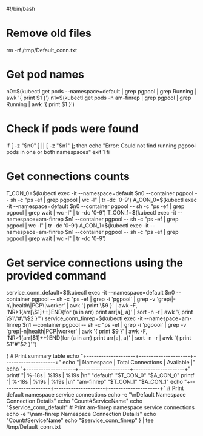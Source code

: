 #!/bin/bash
 
# Remove old files
rm -rf /tmp/Default_conn.txt
 
# Get pod names
n0=$(kubectl get pods --namespace=default | grep pgpool | grep Running | awk '{ print $1 }')
n1=$(kubectl get pods -n am-finrep | grep pgpool | grep Running | awk '{ print $1 }')
 
# Check if pods were found
if [ -z "$n0" ] || [ -z "$n1" ]; then
    echo "Error: Could not find running pgpool pods in one or both namespaces"
    exit 1
fi
 
# Get connections counts
T_CON_0=$(kubectl exec -it --namespace=default $n0 --container pgpool -- sh -c "ps -ef | grep pgpool | wc -l" | tr -dc '0-9')
A_CON_0=$(kubectl exec -it --namespace=default $n0 --container pgpool -- sh -c "ps -ef | grep pgpool | grep wait | wc -l" | tr -dc '0-9')
T_CON_1=$(kubectl exec -it --namespace=am-finrep $n1 --container pgpool -- sh -c "ps -ef | grep pgpool | wc -l" | tr -dc '0-9')
A_CON_1=$(kubectl exec -it --namespace=am-finrep $n1 --container pgpool -- sh -c "ps -ef | grep pgpool | grep wait | wc -l" | tr -dc '0-9')
 
# Get service connections using the provided command
service_conn_default=$(kubectl exec -it --namespace=default $n0 --container pgpool -- sh -c "ps -ef | grep -i 'pgpool' | grep -v 'grep\|-n\|health\|PCP\|worker' | awk '{ print \$9 }' | awk -F, 'NR>1{arr[\$1]++}END{for (a in arr) print arr[a], a}' | sort -n -r | awk '{ print \$1\"#\"\$2 }'")
service_conn_finrep=$(kubectl exec -it --namespace=am-finrep $n1 --container pgpool -- sh -c "ps -ef | grep -i 'pgpool' | grep -v 'grep\|-n\|health\|PCP\|worker' | awk '{ print \$9 }' | awk -F, 'NR>1{arr[\$1]++}END{for (a in arr) print arr[a], a}' | sort -n -r | awk '{ print \$1\"#\"\$2 }'")
 
{
    # Print summary table
    echo "+--------------------+---------------------+---------------------+"
    echo "| Namespace          | Total Connections   | Available           |"
    echo "+--------------------+---------------------+---------------------+"
    printf "| %-18s | %19s | %19s |\n" "default" "$T_CON_0" "$A_CON_0"
    printf "| %-18s | %19s | %19s |\n" "am-finrep" "$T_CON_1" "$A_CON_1"
    echo "+--------------------+---------------------+---------------------+"
    # Print default namespace service connections
    echo -e "\nDefault Namespace Connection Details"
    echo "Count#ServiceName"
    echo "$service_conn_default"
    # Print am-finrep namespace service connections
    echo -e "\nam-finrep Namespace Connection Details"
    echo "Count#ServiceName"
    echo "$service_conn_finrep"
} | tee /tmp/Default_conn.txt
